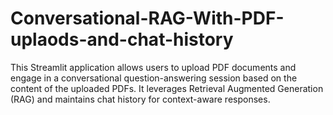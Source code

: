 # Conversational-RAG-With-PDF-uplaods-and-chat-history
This Streamlit application allows users to upload PDF documents and engage in a conversational question-answering session based on the content of the uploaded PDFs. It leverages Retrieval Augmented Generation (RAG) and maintains chat history for context-aware responses.

